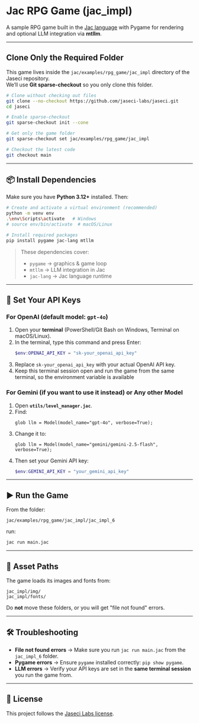 # Jac RPG Game (jac_impl)

A sample RPG game built in the [Jac language](https://github.com/jaseci-labs/jaseci) with Pygame for rendering and optional LLM integration via **mtllm**.

---

## Clone Only the Required Folder
This game lives inside the `jac/examples/rpg_game/jac_impl` directory of the Jaseci repository.  
We’ll use **Git sparse-checkout** so you only clone this folder.

```bash
# Clone without checking out files
git clone --no-checkout https://github.com/jaseci-labs/jaseci.git
cd jaseci

# Enable sparse-checkout
git sparse-checkout init --cone

# Get only the game folder
git sparse-checkout set jac/examples/rpg_game/jac_impl

# Checkout the latest code
git checkout main
```

---

## 📦 Install Dependencies

Make sure you have **Python 3.12+** installed. Then:

```bash
# Create and activate a virtual environment (recommended)
python -m venv env
.\env\Scripts\activate   # Windows
# source env/bin/activate  # macOS/Linux

# Install required packages
pip install pygame jac-lang mtllm
```

> These dependencies cover:
> - `pygame` → graphics & game loop
> - `mtllm` → LLM integration in Jac
> - `jac-lang` → Jac language runtime

---

## 🔑 Set Your API Keys

### For OpenAI (default model: `gpt-4o`)

1. Open your **terminal** (PowerShell/Git Bash on Windows, Terminal on macOS/Linux).
2. In the terminal, type this command and press Enter:
   ```powershell
   $env:OPENAI_API_KEY = "sk-your_openai_api_key"
   ```
3. Replace `sk-your_openai_api_key` with your actual OpenAI API key.
4. Keep this terminal session open and run the game from the same terminal, so the environment variable is available

### For Gemini (if you want to use it instead) or Any other Model
1. Open **`utils/level_manager.jac`**.
2. Find:
   ```jac
   glob llm = Model(model_name="gpt-4o", verbose=True);
   ```
3. Change it to:
   ```jac
   glob llm = Model(model_name="gemini/gemini-2.5-flash", verbose=True);
   ```
4. Then set your Gemini API key:
   ```powershell
   $env:GEMINI_API_KEY = "your_gemini_api_key"
   ```

---

## ▶️ Run the Game

From the folder:
```
jac/examples/rpg_game/jac_impl/jac_impl_6
```
run:

```bash
jac run main.jac
```

---

## 📁 Asset Paths

The game loads its images and fonts from:
```
jac_impl/img/
jac_impl/fonts/
```
Do **not** move these folders, or you will get "file not found" errors.

---

## 🛠 Troubleshooting

- **File not found errors** → Make sure you run `jac run main.jac` from the `jac_impl_6` folder.
- **Pygame errors** → Ensure `pygame` installed correctly: `pip show pygame`.
- **LLM errors** → Verify your API keys are set in the **same terminal session** you run the game from.

---

## 📜 License
This project follows the [Jaseci Labs license](https://github.com/jaseci-labs/jaseci/blob/main/.github/LICENSE).
